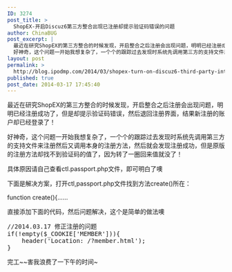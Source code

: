 ```yaml
---
ID: 3274
post_title: >
  ShopEX-开启Discuz6第三方整合出现已注册却提示验证码错误的问题
author: ChinaBUG
post_excerpt: |
  最近在研究ShopEX的第三方整合的时候发现，开启整合之后注册会出现问题，明明已经注册成功了，但是却提示验证码错误，然后退回注册界面，结果新注册的账户却已经登录了！
  好神奇，这个问题一开始我想复杂了，一个个的跟踪过去发现时系统先调用第三方的支持文件来注册然后又调用本身的注册方法，然后就会发现注册成功，但是原版的注册方法却找不到验证码的值了，因为转了一圈回来值就没了！
layout: post
permalink: >
  http://blog.ipodmp.com/2014/03/shopex-turn-on-discuz6-third-party-integration-has-been-registered-but-suggest-verification-code-error-problems.html
published: true
post_date: 2014-03-17 17:45:40
---
```

最近在研究ShopEX的第三方整合的时候发现，开启整合之后注册会出现问题，明明已经注册成功了，但是却提示验证码错误，然后退回注册界面，结果新注册的账户却已经登录了！

好神奇，这个问题一开始我想复杂了，一个个的跟踪过去发现时系统先调用第三方的支持文件来注册然后又调用本身的注册方法，然后就会发现注册成功，但是原版的注册方法却找不到验证码的值了，因为转了一圈回来值就没了！

具体原因请自己查看ctl.passport.php文件，即可明白了噢

下面是解决方案，打开ctl,passport.php文件找到方法create()所在：

function create(){......

直接添加下面的代码，然后问题解决，这个是简单的做法噢
<pre>//2014.03.17 修正注册的问题
if(!empty($_COOKIE['MEMBER'])){
    header('Location: /?member.html');
}</pre>
完工~~害我浪费了一下午的时间~